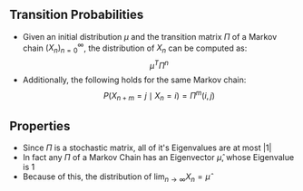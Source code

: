 ## Transition Probabilities
- Given an initial distribution $\mu$ and the transition matrix $\Pi$ of a Markov chain $(X_n)_{n=0}^{\infty}$, the distribution of $X_n$ can be computed as:
$$\mu^T \Pi^{n}$$
- Additionally, the following holds for the same Markov chain:
$$P(X_{n + m} = j \mid X_n = i) = \Pi^m(i, j)$$
## Properties
- Since $\Pi$ is a stochastic matrix, all of it's Eigenvalues are at most $|1|$
- In fact any $\Pi$ of a Markov Chain has an Eigenvector $\hat{\mu}$, whose Eigenvalue is $1$
- Because of this, the distribution of $\lim_{n \to \infty} X_n = \hat{\mu}$